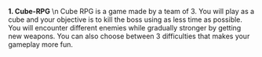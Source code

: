 **1. Cube-RPG**
\n Cube RPG is a game made by a team of 3. You will play as a cube and your objective is to kill the boss using as less time as possible. You will encounter different enemies while gradually stronger by getting new weapons. You can also choose between 3 difficulties that makes your gameplay more fun.
 
